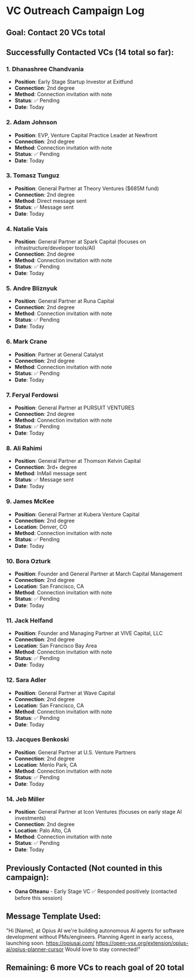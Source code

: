 # VC Outreach Campaign Log

## Goal: Contact 20 VCs total

## Successfully Contacted VCs (14 total so far):

### 1. **Dhanashree Chandvania**
- **Position**: Early Stage Startup Investor at Exitfund
- **Connection**: 2nd degree
- **Method**: Connection invitation with note
- **Status**: ✅ Pending
- **Date**: Today

### 2. **Adam Johnson** 
- **Position**: EVP, Venture Capital Practice Leader at Newfront
- **Connection**: 2nd degree
- **Method**: Connection invitation with note
- **Status**: ✅ Pending
- **Date**: Today

### 3. **Tomasz Tunguz**
- **Position**: General Partner at Theory Ventures ($685M fund)
- **Connection**: 2nd degree
- **Method**: Direct message sent
- **Status**: ✅ Message sent
- **Date**: Today

### 4. **Natalie Vais**
- **Position**: General Partner at Spark Capital (focuses on infrastructure/developer tools/AI)
- **Connection**: 2nd degree
- **Method**: Connection invitation with note
- **Status**: ✅ Pending
- **Date**: Today

### 5. **Andre Bliznyuk**
- **Position**: General Partner at Runa Capital
- **Connection**: 2nd degree
- **Method**: Connection invitation with note
- **Status**: ✅ Pending
- **Date**: Today

### 6. **Mark Crane**
- **Position**: Partner at General Catalyst
- **Connection**: 2nd degree
- **Method**: Connection invitation with note
- **Status**: ✅ Pending
- **Date**: Today

### 7. **Feryal Ferdowsi**
- **Position**: General Partner at PURSUIT VENTURES
- **Connection**: 2nd degree
- **Method**: Connection invitation with note
- **Status**: ✅ Pending
- **Date**: Today

### 8. **Ali Rahimi**
- **Position**: General Partner at Thomson Kelvin Capital
- **Connection**: 3rd+ degree
- **Method**: InMail message sent
- **Status**: ✅ Message sent
- **Date**: Today

### 9. **James McKee**
- **Position**: General Partner at Kubera Venture Capital
- **Connection**: 2nd degree
- **Location**: Denver, CO
- **Method**: Connection invitation with note
- **Status**: ✅ Pending
- **Date**: Today

### 10. **Bora Ozturk**
- **Position**: Founder and General Partner at March Capital Management
- **Connection**: 2nd degree
- **Location**: San Francisco, CA
- **Method**: Connection invitation with note
- **Status**: ✅ Pending
- **Date**: Today

### 11. **Jack Helfand**
- **Position**: Founder and Managing Partner at VIVE Capital, LLC
- **Connection**: 2nd degree
- **Location**: San Francisco Bay Area
- **Method**: Connection invitation with note
- **Status**: ✅ Pending
- **Date**: Today

### 12. **Sara Adler**
- **Position**: General Partner at Wave Capital
- **Connection**: 2nd degree
- **Location**: San Francisco, CA
- **Method**: Connection invitation with note
- **Status**: ✅ Pending
- **Date**: Today

### 13. **Jacques Benkoski**
- **Position**: General Partner at U.S. Venture Partners
- **Connection**: 2nd degree
- **Location**: Menlo Park, CA
- **Method**: Connection invitation with note
- **Status**: ✅ Pending
- **Date**: Today

### 14. **Jeb Miller**
- **Position**: General Partner at Icon Ventures (focuses on early stage AI investments)
- **Connection**: 2nd degree
- **Location**: Palo Alto, CA
- **Method**: Connection invitation with note
- **Status**: ✅ Pending
- **Date**: Today

## Previously Contacted (Not counted in this campaign):
- **Oana Olteanu** - Early Stage VC ✅ Responded positively (contacted before this session)

## Message Template Used:
"Hi [Name], at Opius AI we're building autonomous AI agents for software development without PMs/engineers. Planning Agent in early access, launching soon. https://opiusai.com/ https://open-vsx.org/extension/opius-ai/opius-planner-cursor Would love to stay connected!"

## Remaining: 6 more VCs to reach goal of 20 total 